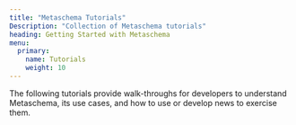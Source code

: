```yaml
---
title: "Metaschema Tutorials"
Description: "Collection of Metaschema tutorials"
heading: Getting Started with Metaschema
menu:
  primary:
    name: Tutorials
    weight: 10
---
```


The following tutorials provide walk-throughs for developers to understand Metaschema, its use cases, and how to use or develop news to exercise them.
